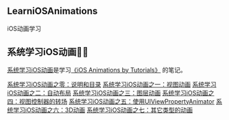 LearniOSAnimations
------------------
iOS动画学习








## 系统学习iOS动画🤞🏼

[系统学习iOS动画](iOS_Animations_by_Tutorials/README.md)是学习[《iOS Animations by Tutorials》](https://store.raywenderlich.com/products/ios-animations-by-tutorials) 的笔记。

[系统学习iOS动画之零：说明和目录](iOS_Animations_by_Tutorials/README.md)
[系统学习iOS动画之一：视图动画](iOS_Animations_by_Tutorials/Section_I.md)
[系统学习iOS动画之二：自动布局](iOS_Animations_by_Tutorials/Section_II.md)
[系统学习iOS动画之三：图层动画](iOS_Animations_by_Tutorials/Section_III.md)
[系统学习iOS动画之四：视图控制器的转场](iOS_Animations_by_Tutorials/Section_IV.md)
[系统学习iOS动画之五：使用UIViewPropertyAnimator](iOS_Animations_by_Tutorials/Section_V.md)
[系统学习iOS动画之六：3D动画](iOS_Animations_by_Tutorials/Section_VI.md)
[系统学习iOS动画之七：其它类型的动画](iOS_Animations_by_Tutorials/Section_VII.md)






